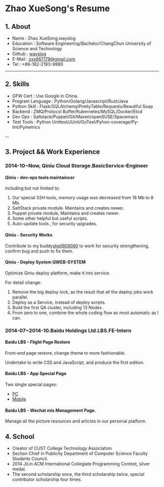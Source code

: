 # Zhao XueSong's Resume

## 1. About
* Name : Zhao XueSong.wayslog
* Education : Software Engineering/Bachelor/ChangChun University of Science and Technology
* Github : [wayslog](https://github.com/wayslog)
* E-Mail : zxs867179@gmail.com
* Tel : +86-182-2193-9980 

---

## 2. Skills

- GFW Cert : Use Google in China.
- Program Language : Python/Golang/Javascript/Rust/Java
- Python Skill : Flask/SQLAlchemy/PrettyTable/Requests/Beautiful Soap
- Backend : ZMQ/Protocol Buffer/Kubernetes/MySQL/Docker/Etcd
- Dev Ops : Saltstack/Puppet/Git/Maven/openSUSE/Spacemacs
- Test Tools : Python Unittest/JUnit/GoTest/Pyhon-coverage/Py-lint/Pymetrics

--

## 3. Project && Work Experience

### 2014-10~Now, Qiniu Cloud Storage.BasicService-Engineer

#### Qiniu - dev-ops tools maintaincer

including but not limited to:

1. Our special SSH tools, memory usage was decreased from 18 Mb to 8 Mb.
2. SaltStack private module. Maintains and creates newer.
3. Puppet private module, Maintains and creates newer.
4. Some other helpful but useful scripts.
5. Auto-update tools , for security upgrades.

#### Qiniu - Security Works

Contribute to my buddy[shell909090](http://github.com/shell909090) to work for security strengthening, confirm bug and push to fix them.

#### Qiniu - Deploy System QWEB-SYSTEM 

Optimize Qiniu deploy platform, make it into service. 

For detail change:

1. Remove the big deploy lock, as the result that all the deploy jobs work parallel.
2. Deploy as a Service, instead of deploy scripts.
3. Build the first QA cluster, including 13 Nodes .
4. From zero to one, combine the whole coding flow as most automatic as I can.


### 2014-07~2014-10.Baidu Holdings Ltd.LBS.FE-Intern

#### Baidu LBS - Flight Page Restore

Front-end page restore, change theme to more fashionable.

Undertake to write CSS and JavaScript, and produce the first edition.

#### Baidu LBS - App Special Page

Two single special pages:

* [PC](http://lvyou.baidu.com/event/s/2014goldenweek/?fr=index)
* [Mobile](http://lvyou.baidu.com/event/s/2014goldenweek/webapp)

#### Baidu LBS - Wechat mis Management Page.

Manage all the picture resources and articles in our personal platform.

## 4. School 

* Creator of CUST College Technology Association
* Section Chief in Publicity Department of Computer Science Faculty Students Council.
* 2014 JiLin ACM International Collegiate Programming Contest, silver medal.
* The second scholarship once, the third scholarship twice, special contributor scholarship four times.
